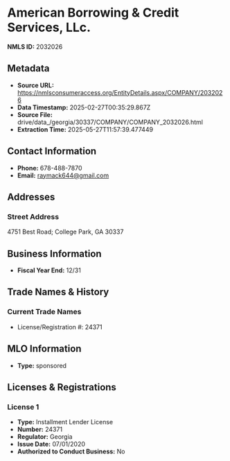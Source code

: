 # American Borrowing & Credit Services, LLc.

**NMLS ID:** 2032026

## Metadata
- **Source URL:** https://nmlsconsumeraccess.org/EntityDetails.aspx/COMPANY/2032026
- **Data Timestamp:** 2025-02-27T00:35:29.867Z
- **Source File:** drive/data_/georgia/30337/COMPANY/COMPANY_2032026.html
- **Extraction Time:** 2025-05-27T11:57:39.477449

## Contact Information
- **Phone:** 678-488-7870
- **Email:** raymack644@gmail.com

## Addresses
### Street Address
4751 Best Road; College Park, GA 30337

## Business Information
- **Fiscal Year End:** 12/31

## Trade Names & History
### Current Trade Names
- License/Registration #: 24371

## MLO Information
- **Type:** sponsored

## Licenses & Registrations

### License 1
- **Type:** Installment Lender License
- **Number:** 24371
- **Regulator:** Georgia
- **Issue Date:** 07/01/2020
- **Authorized to Conduct Business:** No
